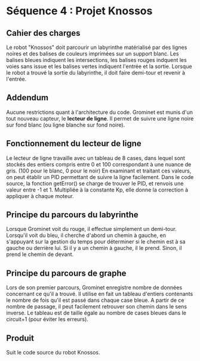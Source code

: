 Séquence 4 : Projet Knossos
===========================

Cahier des charges
------------------

Le robot "Knossos" doit parcourir un labyrinthe matérialisé par des lignes noires et des balises de couleurs imprimées sur un support blanc. Les balises bleues indiquent les intersections, les balises rouges indquent les voies sans issue et les balises vertes indiquent l'entrée et la sortie. Lorsque le robot a trouvé la sortie du labyrinthe, il doit faire demi-tour et revenir à l'entrée.


Addendum
--------

Aucune restrictions quant à l'architecture du code.
Grominet est munis d'un tout nouveau capteur, le __lecteur de ligne__. Il permet de suivre une ligne noire sur fond blanc (ou ligne blanche sur fond noire).


Fonctionnement du lecteur de ligne
----------------------------------

Le lecteur de ligne travaille avec un tableau de 8 cases, dans lequel sont stockés des entiers compris entre 0 et 100 correspondant à une nuance de gris. (100 pour le blanc, 0 pour le noir)
En examinant et traitant ces valeurs, on peut établir un PID permettant de suivre la ligne facilement.
Dans le code source, la fonction getError() se charge de trouver le PID, et renvois une valeur entre -1 et 1. Multipliée à la constante Kp, elle donne la correction à appliquer à chaque moteur.


Principe du parcours du labyrinthe
----------------------------------

Lorsque Grominet voit du rouge, il effectue simplement un demi-tour.
Lorsqu'il voit du bleu, il cherche d'abord un chemin à gauche, en s'appuyant sur la gestion du temps pour déterminer si le chemin est à sa gauche ou derrière lui. Si il y a un chemin à gauche, il le prend. Sinon, il prend le chemin de devant.


Principe du parcours de graphe
------------------------------

Lors de son premier parcours, Grominet enregistre nombre de données concernant ce qu'il a trouvé. Il utilise en fait un tableau d'entiers contenants le nombre de fois qu'il est passé dans chaque case bleue. A partir de ce nombre de passage, il peut facilement retrouver son chemin dans le sens inverse. Le tableau est de taille égale au nombre de cases bleues dans le circuit+1 (pour éviter les erreurs).


Produit
-------

Suit le code source du robot Knossos.



